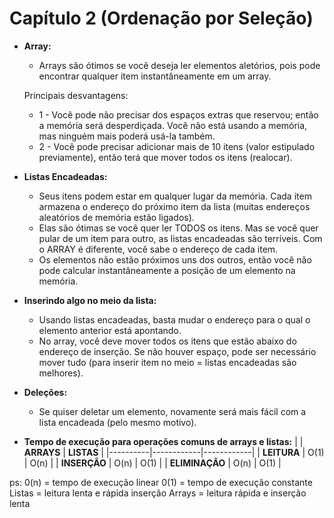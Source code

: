 # Capítulo 2 (Ordenação por Seleção)
- **Array:**
  - Arrays são ótimos se você deseja ler elementos aletórios, pois pode encontrar qualquer item instantâneamente em um array.

  Principais desvantagens:
  - 1 - Você pode não precisar dos espaços extras que reservou; então a memória será desperdiçada. Você não está usando a memória, mas ninguém mais poderá usá-la também.
  - 2 - Você pode precisar adicionar mais de 10 itens (valor estipulado previamente), então terá que mover todos os itens (realocar).

- **Listas Encadeadas:**
  - Seus itens podem estar em qualquer lugar da memória. Cada item armazena o endereço do próximo item da lista (muitas endereços aleatórios de memória estão ligados).
  - Elas são ótimas se você quer ler TODOS os itens. Mas se você quer pular de um item para outro, as listas encadeadas são terríveis. Com o ARRAY é diferente, você sabe o endereço de cada item.
  - Os elementos não estão próximos uns dos outros, então você não pode calcular instantâneamente a posição de um elemento na memória.

- **Inserindo algo no meio da lista:**
  - Usando listas encadeadas, basta mudar o endereço para o qual o elemento anterior está apontando.
  - No array, você deve mover todos os itens que estão abaixo do endereço de inserção. Se não houver espaço, pode ser necessário mover tudo (para inserir item no meio = listas encadeadas são melhores).

- **Deleções:**
  - Se quiser deletar um elemento, novamente será mais fácil com a lista encadeada (pelo mesmo motivo).

- **Tempo de execução para operações comuns de arrays e listas:**
|          | **ARRAYS** | **LISTAS** |
|----------|------------|------------|
| **LEITURA**    | O(1)       | O(n)       |
| **INSERÇÃO**   | O(n)       | O(1)       |
| **ELIMINAÇÃO** | O(n)       | O(1)       |

ps: 0(n) = tempo de execução linear
    0(1) = tempo de execução constante
    Listas = leitura lenta e rápida inserção
    Arrays = leitura rápida e inserção lenta
  